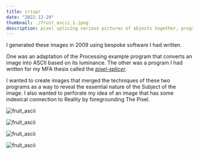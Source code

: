 ```yaml
---
title: crispr
date: "2022-12-29"
thumbnail: ./fruit_ascii_1.jpeg
description: pixel splicing various pictures of objects together, programmatically
---
```


I generated these images in 2009 using bespoke software I had written.

One was an adaptation of the Processing example program that converts an image into ASCII based on its luminance. The other was a program I had written for my MFA thesis called the [_pixel-splicer_](https://github.com/oliver-nowak/pixel_splicer "https://github.com/oliver-nowak/pixel_splicer").

I wanted to create images that merged the techniques of these two programs as a way to reveal the essential nature of the Subject of the image. I also wanted to perforate my idea of an image that has some indexical connection to Reality by foregrounding The Pixel.

<div class="kg-card kg-image-card kg-width-card">

![fruit_ascii](./fruit_ascii_1.jpeg)

</div>

<div class="kg-card kg-image-card kg-width-card">

![fruit_ascii](./fruit_ascii_2.jpeg)

</div>
<div class="kg-card kg-image-card kg-width-card">

![fruit_ascii](./fruit_ascii_3.jpeg)

</div>
<div class="kg-card kg-image-card kg-width-card">

![fruit_ascii](./fruit_ascii_4.jpeg)

</div>
